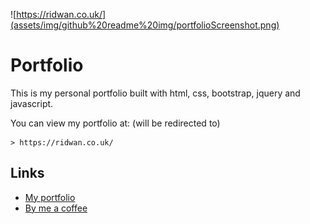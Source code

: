 ![https://ridwan.co.uk/](assets/img/github%20readme%20img/portfolioScreenshot.png)
# Portfolio
This is my personal portfolio built with html, css, bootstrap, jquery and javascript.


You can view my portfolio at: (will be redirected to)
```
> https://ridwan.co.uk/
```


## Links

- [My portfolio](https://ridwan.co.uk/)
- [By me a coffee](https://ko-fi.com/R1D1M1LL)